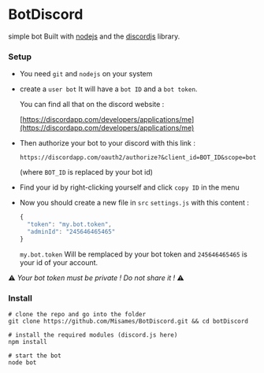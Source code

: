 # BotDiscord
simple bot
Built with [nodejs](https://nodejs.org/en/) and the [discordjs](https://discord.js.org/#/) library.

### Setup
 - You need `git` and `nodejs` on your system
 - create a `user bot`
    It will have a `bot ID` and a `bot token`.

    You can find all that on the discord website :

    [https://discordapp.com/developers/applications/me](https://discordapp.com/developers/applications/me)


 - Then authorize your bot to your discord with this link :

    `https://discordapp.com/oauth2/authorize?&client_id=BOT_ID&scope=bot`

    (where `BOT_ID` is replaced by your bot id)

 - Find your id by right-clicking yourself and click `copy ID` in the menu

 - Now you should create a new file in `src` `settings.js` with this content :

    ```js
    {
      "token": "my.bot.token",
      "adminId": "245646465465"
    }
    ```

    `my.bot.token` Will be remplaced by your bot token and `245646465465` is your id of your account.

:warning: _Your bot token must be private ! Do not share it !_ :warning:

### Install
```shell
# clone the repo and go into the folder
git clone https://github.com/Misames/BotDiscord.git && cd botDiscord

# install the required modules (discord.js here)
npm install

# start the bot
node bot

```
